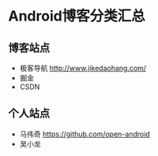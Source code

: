 # Android博客分类汇总

## 博客站点
* 极客导航  http://www.jikedaohang.com/
* 掘金
* CSDN

## 个人站点
* 马伟奇 https://github.com/open-android
* 吴小龙 



